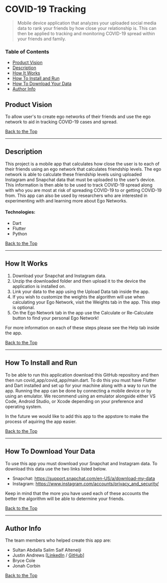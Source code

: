 # COVID-19 Tracking
> Mobile device application that analyzes your uploaded social media data to rank your friends by how close your relationship is. This can then be applied to tracking and monitoring COVID-19 spread within your friends and family. 

### Table of Contents

- [Product Vision](#product-vision)
- [Description](#description)
- [How It Works](#how-it-works)
- [How To Install and Run](#how-to-install-and-run)
- [How To Download Your Data](#how-to-download-your-data)
- [Author Info](#author-info)

## Product Vision

To allow user's to create ego networks of their friends and use the ego network to aid in tracking COVID-19 cases and spread.


[Back to the Top](#COVID-19-Tracking)

---

## Description

This project is a mobile app that calculates how close the user is to each of their friends using an ego network that calculates friendship levels. The ego network is able to calculate these friendship levels using uploaded Instagram and Snapchat data that must be uploaded to the user’s device. This information is then able to be used to track COVID-19 spread along with who you are most at risk of spreading COVID-19 to or getting COVID-19 from. This app can also be used by researchers who are interested in experimenting with and learning more about Ego Networks.

#### Technologies:

- Dart
- Flutter
- Python


[Back to the Top](#COVID-19-Tracking)

---

## How It Works

1. Download your Snapchat and Instagram data.
2. Unzip the downloaded folder and then upload it to the device the application is installed on.
3. Link your data to the app using the Upload Data tab inside the app.
4. If you wish to customize the weights the algorithm will use when calculating your Ego Network, visit the Weights tab in the app. This step is optional.
5. On the Ego Network tab in the app use the Calculate or Re-Calculate button to find your personal Ego Network!

For more information on each of these steps please see the Help tab inside the app.


[Back to the Top](#COVID-19-Tracking)

---

## How To Install and Run

To be able to run this application download this GitHub repository and then then run covid_app/covid_app/main.dart. To do this you must have Flutter and Dart installed and set up for your machine along with a way to run the app. Running the app can be done by connecting a mobile device or by using an emulator. We recommend using an emulator alongside either VS Code, Android Studio, or Xcode depending on your preference and operating system.

In the future we would like to add this app to the appstore to make the process of aquiring the app easier.


[Back to the Top](#COVID-19-Tracking)

---

## How To Download Your Data

To use this app you must download your Snapchat and Instagram data. To download this data use the two links listed below.

- Snapchat: https://support.snapchat.com/en-US/a/download-my-data
- Instagram: https://www.instagram.com/accounts/privacy_and_security/

Keep in mind that the more you have used each of these accounts the better the algorithm will be able to determine your friends.


[Back to the Top](#COVID-19-Tracking)

---

## Author Info

The team members who helped create this app are:

- Sultan Abdalla Salim Saif Alteneiji
- Justin Andrews [[LinkedIn](https://www.linkedin.com/in/justin-andrews-cs/) / [GitHub](https://github.com/JustinAndrewsCS)]
- Bryce Cole
- Jonah Corbin

[Back to the Top](#COVID-19-Tracking)

